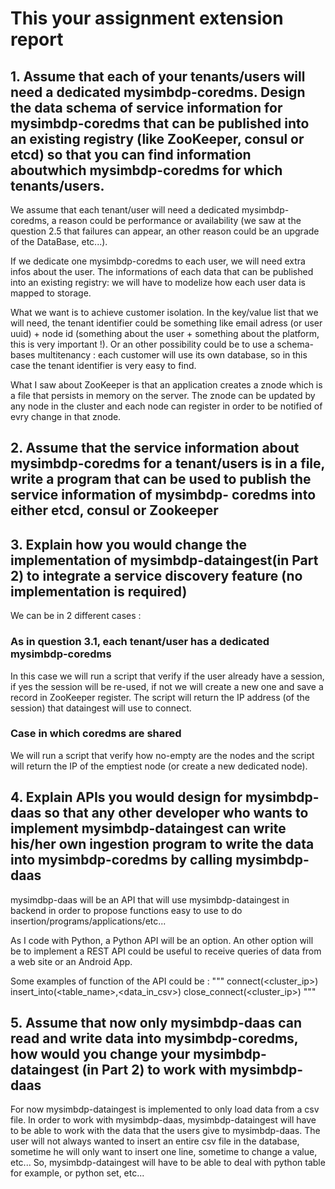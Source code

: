 # This your assignment extension report

## 1. Assume that each of your tenants/users will need a dedicated mysimbdp-coredms. Design the data schema of service information for mysimbdp-coredms that can be published into an existing registry (like ZooKeeper, consul or etcd) so that you can find information aboutwhich mysimbdp-coredms for which tenants/users.

We assume that each tenant/user will need a dedicated mysimbdp-coredms, a reason could be performance or availability (we saw at the question 2.5 that failures can appear, an other reason could be an upgrade of the DataBase, etc...).

If we dedicate one mysimbdp-coredms to each user, we will need extra infos about the user. The informations of each data that can be published into an existing registry: we will have to modelize how each user data is mapped to storage. 

What we want is to achieve customer isolation. In the key/value list that we will need, the tenant identifier could be something like email adress (or user uuid) + node id (something about the user + something about the platform, this is very important !). Or an other possibility could be to use a schema-bases multitenancy : each customer will use its own database, so in this case the tenant identifier is very easy to find.

What I saw about ZooKeeper is that an application creates a znode which is a file that persists in memory on the server. The znode can be updated by any node in the cluster and each node can register in order to be notified of evry change in that znode. 


## 2. Assume that the service information about mysimbdp-coredms for a tenant/users is in a file, write a program that can be used to publish the service information of mysimbdp- coredms into either etcd, consul or Zookeeper

## 3. Explain how you would change the implementation of mysimbdp-dataingest(in Part 2) to integrate a service discovery feature (no implementation is required)

We can be in 2 different cases :

### As in question 3.1, each tenant/user has a dedicated mysimbdp-coredms

In this case we will run a script that verify if the user already have a session, if yes the session will be re-used, if not we will create a new one and save a record in ZooKeeper register. The script will return the IP address (of the session) that dataingest will use to connect.

### Case in which coredms are shared

We will run a script that verify how no-empty are the nodes and the script will return the IP of the emptiest node (or create a new dedicated node).

## 4. Explain APIs you would design for mysimbdp-daas so that any other developer who wants to implement mysimbdp-dataingest can write his/her own ingestion program to write the data into mysimbdp-coredms by calling mysimbdp-daas

mysimdbp-daas will be an API that will use mysimbdp-dataingest in backend in order to propose functions easy to use to do insertion/programs/applications/etc...

As I code with Python, a Python API will be an option. An other option will be to implement a REST API could be useful to receive queries of data from a web site or an Android App.

Some examples of function of the API could be :
"""
connect(<cluster_ip>)
insert_into(<table_name>,<data_in_csv>)
close_connect(<cluster_ip>)
"""

## 5. Assume that now only mysimbdp-daas can read and write data into mysimbdp-coredms, how would you change your mysimbdp-dataingest (in Part 2) to work with mysimbdp-daas

For now mysimbdp-dataingest is implemented to only load data from a csv file. In order to work with mysimbdp-daas, mysimbdp-dataingest will have to be able to work with the data that the users give to mysimbdp-daas.
The user will not always wanted to insert an entire csv file in the database, sometime he will only want to insert one line, sometime to change a value, etc...
So, mysimbdp-dataingest will have to be able to deal with python table for example, or python set, etc...

